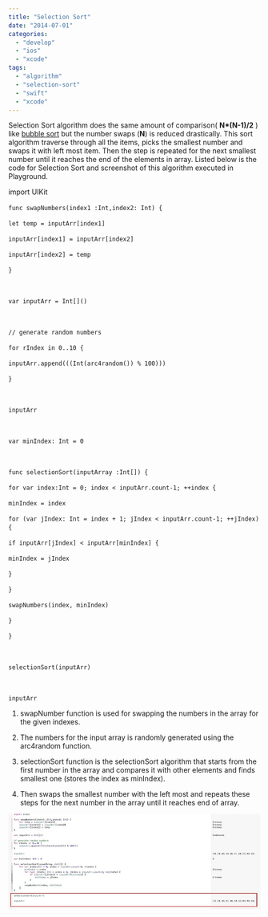 ```yaml
---
title: "Selection Sort"
date: "2014-07-01"
categories: 
  - "develop"
  - "ios"
  - "xcode"
tags: 
  - "algorithm"
  - "selection-sort"
  - "swift"
  - "xcode"
---
```


Selection Sort algorithm does the same amount of comparison( **N\*(N-1)/2** ) like [bubble sort](https://rshankar.com/swift-bubble-sort/) but the number swaps (**N**) is reduced drastically. This sort algorithm traverse through all the items, picks the smallest number and swaps it with left most item. Then the step is repeated for the next smallest number until it reaches the end of the elements in array. Listed below is the code for Selection Sort and screenshot of this algorithm executed in Playground.

import UIKit

`func swapNumbers(index1 :Int,index2: Int) {`

`let temp = inputArr[index1]`

`inputArr[index1] = inputArr[index2]`

`inputArr[index2] = temp`

`}`

`   `

`var inputArr = Int[]()`

`   `

`// generate random numbers`

`for rIndex in 0..10 {`

`inputArr.append(((Int(arc4random()) % 100)))`

`}`

`   `

`inputArr`

`   `

`var minIndex: Int = 0`

`   `

`func selectionSort(inputArray :Int[]) {`

`for var index:Int = 0; index < inputArr.count-1; ++index {`

`minIndex = index`

`for (var jIndex: Int = index + 1; jIndex < inputArr.count-1; ++jIndex) {`

`if inputArr[jIndex] < inputArr[minIndex] {`

`minIndex = jIndex`

`}`

`}`

`swapNumbers(index, minIndex)`

`}`

`}`

`   `

`selectionSort(inputArr)`

`   `

`inputArr`

1. swapNumber function is used for swapping the numbers in the array for the given indexes.

3. The numbers for the input array is randomly generated using the arc4random function.  
    

5. selectionSort function is the selectionSort algorithm that starts from the first number in the array and compares it with other elements and finds smallest one (stores the index as minIndex).  
    

7. Then swaps the smallest number with the left most and repeats these steps for the next number in the array until it reaches end of array.  
    

  
![Selection Sort algorithm in Swift ](/assets/images/201407012043.jpg)
